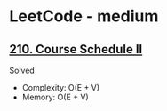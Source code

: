 # LeetCode - medium

## [210. Course Schedule II](https://leetcode.com/problems/course-schedule-ii/)

Solved

* Complexity: O(E + V)
* Memory: O(E + V)
